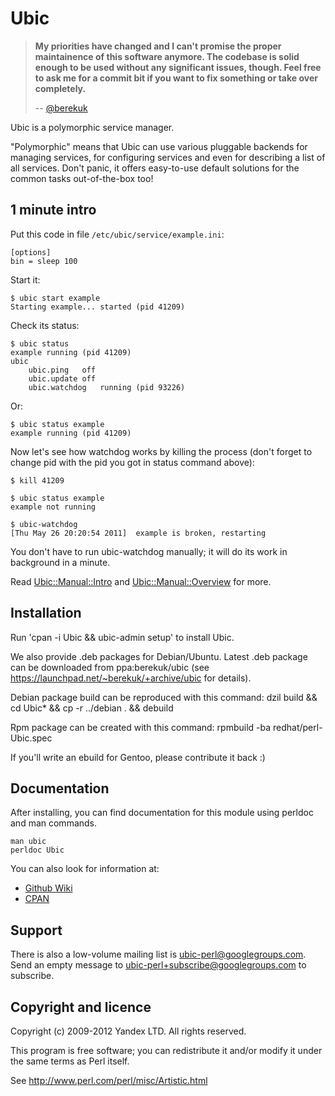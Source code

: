 # Ubic

> **My priorities have changed and I can't promise the proper maintainence of this software anymore. The codebase is solid enough to be used without any significant issues, though. Feel free to ask me for a commit bit if you want to fix something or take over completely.**
>
> -- [@berekuk](https://github.com/berekuk)

Ubic is a polymorphic service manager.

"Polymorphic" means that Ubic can use various pluggable backends for managing services, for configuring services and even for describing a list of all services.
Don't panic, it offers easy-to-use default solutions for the common tasks out-of-the-box too!

## 1 minute intro

Put this code in file `/etc/ubic/service/example.ini`:

    [options]
    bin = sleep 100

Start it:

    $ ubic start example
    Starting example... started (pid 41209)

Check its status:

    $ ubic status
    example running (pid 41209)
    ubic
        ubic.ping   off
        ubic.update off
        ubic.watchdog   running (pid 93226)

Or:

    $ ubic status example
    example running (pid 41209)

Now let's see how watchdog works by killing the process (don't forget to change pid with the pid you got in status command above):

    $ kill 41209

    $ ubic status example
    example not running

    $ ubic-watchdog
    [Thu May 26 20:20:54 2011]  example is broken, restarting

You don't have to run ubic-watchdog manually; it will do its work in background in a minute.

Read [Ubic::Manual::Intro](https://metacpan.org/module/Ubic::Manual::Intro) and [Ubic::Manual::Overview](https://metacpan.org/module/Ubic::Manual::Overview) for more.

## Installation

Run 'cpan -i Ubic && ubic-admin setup' to install Ubic.

We also provide .deb packages for Debian/Ubuntu. Latest .deb package can be downloaded from ppa:berekuk/ubic (see <https://launchpad.net/~berekuk/+archive/ubic> for details).

Debian package build can be reproduced with this command:
    dzil build && cd Ubic* && cp -r ../debian . && debuild

Rpm package can be created with this command:
    rpmbuild -ba redhat/perl-Ubic.spec

If you'll write an ebuild for Gentoo, please contribute it back :)

## Documentation

After installing, you can find documentation for this module using perldoc
and man commands.

    man ubic
    perldoc Ubic

You can also look for information at:

* [Github Wiki](http://github.com/berekuk/Ubic/wiki)
* [CPAN](https://metacpan.org/release/Ubic)

## Support

There is also a low-volume mailing list is <ubic-perl@googlegroups.com>. Send an empty message to <ubic-perl+subscribe@googlegroups.com> to subscribe.


## Copyright and licence

Copyright (c) 2009-2012 Yandex LTD. All rights reserved.

This program is free software; you can redistribute it and/or modify it under the same terms as Perl itself.

See <http://www.perl.com/perl/misc/Artistic.html>
